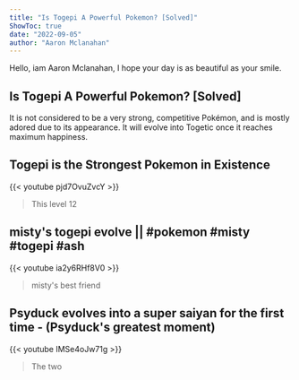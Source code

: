 ```yaml
---
title: "Is Togepi A Powerful Pokemon? [Solved]"
ShowToc: true 
date: "2022-09-05"
author: "Aaron Mclanahan" 
---
```


Hello, iam Aaron Mclanahan, I hope your day is as beautiful as your smile.
## Is Togepi A Powerful Pokemon? [Solved]
It is not considered to be a very strong, competitive Pokémon, and is mostly adored due to its appearance. It will evolve into Togetic once it reaches maximum happiness.

## Togepi is the Strongest Pokemon in Existence
{{< youtube pjd7OvuZvcY >}}
>This level 12 

## misty's togepi evolve || #pokemon #misty #togepi #ash
{{< youtube ia2y6RHf8V0 >}}
>misty's best friend 

## Psyduck evolves into a super saiyan for the first time - (Psyduck's greatest moment)
{{< youtube IMSe4oJw71g >}}
>The two 

